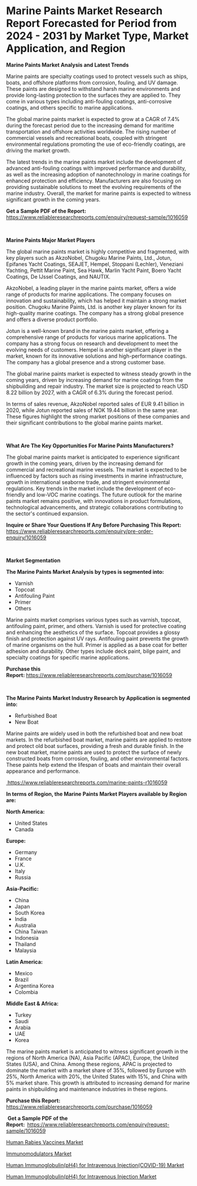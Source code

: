 <p><h1>Marine Paints Market Research Report Forecasted for Period from 2024 -  2031 by Market Type, Market Application, and Region</h1></p><p><strong>Marine Paints Market Analysis and Latest Trends</strong></p>
<p><p>Marine paints are specialty coatings used to protect vessels such as ships, boats, and offshore platforms from corrosion, fouling, and UV damage. These paints are designed to withstand harsh marine environments and provide long-lasting protection to the surfaces they are applied to. They come in various types including anti-fouling coatings, anti-corrosive coatings, and others specific to marine applications.</p><p>The global marine paints market is expected to grow at a CAGR of 7.4% during the forecast period due to the increasing demand for maritime transportation and offshore activities worldwide. The rising number of commercial vessels and recreational boats, coupled with stringent environmental regulations promoting the use of eco-friendly coatings, are driving the market growth.</p><p>The latest trends in the marine paints market include the development of advanced anti-fouling coatings with improved performance and durability, as well as the increasing adoption of nanotechnology in marine coatings for enhanced protection and efficiency. Manufacturers are also focusing on providing sustainable solutions to meet the evolving requirements of the marine industry. Overall, the market for marine paints is expected to witness significant growth in the coming years.</p></p>
<p><strong>Get a Sample PDF of the Report:&nbsp;</strong> <a href="https://www.reliableresearchreports.com/enquiry/request-sample/1016059">https://www.reliableresearchreports.com/enquiry/request-sample/1016059</a></p>
<p>&nbsp;</p>
<p><strong>Marine Paints Major Market Players</strong></p>
<p><p>The global marine paints market is highly competitive and fragmented, with key players such as AkzoNobel, Chugoku Marine Paints, Ltd., Jotun, Epifanes Yacht Coatings, SEAJET, Hempel, Stoppani (Lechler), Veneziani Yachting, Pettit Marine Paint, Sea Hawk, Marlin Yacht Paint, Boero Yacht Coatings, De IJssel Coatings, and NAUTIX. </p><p>AkzoNobel, a leading player in the marine paints market, offers a wide range of products for marine applications. The company focuses on innovation and sustainability, which has helped it maintain a strong market position. Chugoku Marine Paints, Ltd. is another key player known for its high-quality marine coatings. The company has a strong global presence and offers a diverse product portfolio.</p><p>Jotun is a well-known brand in the marine paints market, offering a comprehensive range of products for various marine applications. The company has a strong focus on research and development to meet the evolving needs of customers. Hempel is another significant player in the market, known for its innovative solutions and high-performance coatings. The company has a global presence and a strong customer base.</p><p>The global marine paints market is expected to witness steady growth in the coming years, driven by increasing demand for marine coatings from the shipbuilding and repair industry. The market size is projected to reach USD 8.22 billion by 2027, with a CAGR of 6.3% during the forecast period.</p><p>In terms of sales revenue, AkzoNobel reported sales of EUR 9.41 billion in 2020, while Jotun reported sales of NOK 19.44 billion in the same year. These figures highlight the strong market positions of these companies and their significant contributions to the global marine paints market.</p></p>
<p>&nbsp;</p>
<p><strong>What Are The Key Opportunities For Marine Paints Manufacturers?</strong></p>
<p><p>The global marine paints market is anticipated to experience significant growth in the coming years, driven by the increasing demand for commercial and recreational marine vessels. The market is expected to be influenced by factors such as rising investments in marine infrastructure, growth in international seaborne trade, and stringent environmental regulations. Key trends in the market include the development of eco-friendly and low-VOC marine coatings. The future outlook for the marine paints market remains positive, with innovations in product formulations, technological advancements, and strategic collaborations contributing to the sector's continued expansion.</p></p>
<p><strong>Inquire or Share Your Questions If Any Before Purchasing This Report:</strong> <a href="https://www.reliableresearchreports.com/enquiry/pre-order-enquiry/1016059">https://www.reliableresearchreports.com/enquiry/pre-order-enquiry/1016059</a></p>
<p>&nbsp;</p>
<p><strong>Market Segmentation</strong></p>
<p><strong>The Marine Paints Market Analysis by types is segmented into:</strong></p>
<p><ul><li>Varnish</li><li>Topcoat</li><li>Antifouling Paint</li><li>Primer</li><li>Others</li></ul></p>
<p><p>Marine paints market comprises various types such as varnish, topcoat, antifouling paint, primer, and others. Varnish is used for protective coating and enhancing the aesthetics of the surface. Topcoat provides a glossy finish and protection against UV rays. Antifouling paint prevents the growth of marine organisms on the hull. Primer is applied as a base coat for better adhesion and durability. Other types include deck paint, bilge paint, and specialty coatings for specific marine applications.</p></p>
<p><strong>Purchase this Report:&nbsp;</strong><a href="https://www.reliableresearchreports.com/purchase/1016059">https://www.reliableresearchreports.com/purchase/1016059</a></p>
<p>&nbsp;</p>
<p><strong>The Marine Paints Market Industry Research by Application is segmented into:</strong></p>
<p><ul><li>Refurbished Boat</li><li>New Boat</li></ul></p>
<p><p>Marine paints are widely used in both the refurbished boat and new boat markets. In the refurbished boat market, marine paints are applied to restore and protect old boat surfaces, providing a fresh and durable finish. In the new boat market, marine paints are used to protect the surface of newly constructed boats from corrosion, fouling, and other environmental factors. These paints help extend the lifespan of boats and maintain their overall appearance and performance.</p></p>
<p><a href="https://www.reliableresearchreports.com/marine-paints-r1016059">&nbsp;https://www.reliableresearchreports.com/marine-paints-r1016059</a></p>
<p><strong>In terms of Region, the Marine Paints Market Players available by Region are:</strong></p>
<p>
    <p> <strong> North America: </strong>
        <ul>
            <li>United States</li>
            <li>Canada</li>
        </ul>
        </p> 
    <p> <strong> Europe: </strong>
        <ul>
            <li>Germany</li>
            <li>France</li>
            <li>U.K.</li>
            <li>Italy</li>
            <li>Russia</li>
        </ul>
        </p> 
    <p> <strong> Asia-Pacific: </strong>
        <ul>
            <li>China</li>
            <li>Japan</li>
            <li>South Korea</li>
            <li>India</li>
            <li>Australia</li>
            <li>China Taiwan</li>
            <li>Indonesia</li>
            <li>Thailand</li>
            <li>Malaysia</li>
        </ul>
        </p> 
    <p> <strong> Latin America: </strong>
        <ul>
            <li>Mexico</li>
            <li>Brazil</li>
            <li>Argentina Korea</li>
            <li>Colombia</li>
        </ul>
        </p> 
    <p> <strong> Middle East & Africa: </strong>
        <ul>
            <li>Turkey</li>
            <li>Saudi</li>
            <li>Arabia</li>
            <li>UAE</li>
            <li>Korea</li>
        </ul>
    </p>
    </p>
<p><p>The marine paints market is anticipated to witness significant growth in the regions of North America (NA), Asia Pacific (APAC), Europe, the United States (USA), and China. Among these regions, APAC is projected to dominate the market with a market share of 35%, followed by Europe with 25%, North America with 20%, the United States with 15%, and China with 5% market share. This growth is attributed to increasing demand for marine paints in shipbuilding and maintenance industries in these regions.</p></p>
<p><strong>Purchase this Report: </strong><a href="https://www.reliableresearchreports.com/purchase/1016059">https://www.reliableresearchreports.com/purchase/1016059</a></p>
<p>&nbsp;<strong>Get a Sample PDF of the Report:&nbsp;&nbsp;</strong><a href="https://www.reliableresearchreports.com/enquiry/request-sample/1016059">https://www.reliableresearchreports.com/enquiry/request-sample/1016059</a></p>
<p><strong></strong></p>
<p><p><a href="https://issuu.com/reportprime-2/docs/human-rabies-vaccines-market-size-2030.pptx">Human Rabies Vaccines Market</a></p><p><a href="https://issuu.com/reportprime-2/docs/immunomodulators-market-size-2030.pptx">Immunomodulators Market</a></p><p><a href="https://github.com/ChloeConn57/Market-Research-Report-List-1/blob/main/human-immunoglobulinph4-for-intravenous-injectioncovid-19-market.md">Human Immunoglobulin(pH4) for Intravenous Injection(COVID-19) Market</a></p><p><a href="https://github.com/brittnycachero596/Market-Research-Report-List-1/blob/main/human-immunoglobulinph4-for-intravenous-injection-market.md">Human Immunoglobulin(pH4) for Intravenous Injection Market</a></p></p>